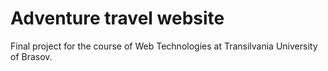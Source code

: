 # Adventure travel website
Final project for the course of Web Technologies at Transilvania University of Brasov. 
